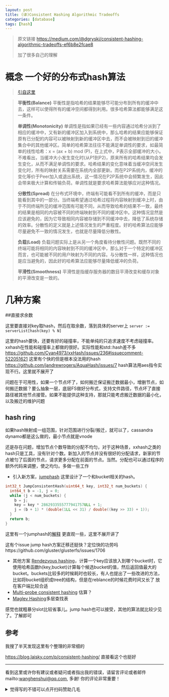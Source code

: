```yaml
---
layout: post
title: (译)Consistent Hashing Algorithmic Tradeoffs
categories: [database]
tags: [hash]
---
```


> 原文链接 https://medium.com/@dgryski/consistent-hashing-algorithmic-tradeoffs-ef6b8e2fcae8
>
> 加了很多自己的理解

<!-- more -->
# 概念 一个好的分布式hash算法

>  [引自这里](https://gardiant.github.io/2019/03/14/%E4%B8%80%E8%87%B4%E6%80%A7hash%E4%B8%8E%E8%B4%9F%E8%BD%BD%E5%9D%87%E8%A1%A1/)

> **平衡性(Balance)**
> 平衡性是指哈希的结果能够尽可能分布到所有的缓冲中去，这样可以使得所有的缓冲空间都得到利用。很多哈希算法都能够满足这一条件。
>
> **单调性(Monotonicity)**
> 单调性是指如果已经有一些内容通过哈希分派到了相应的缓冲中，又有新的缓冲区加入到系统中，那么哈希的结果应能够保证原有已分配的内容可以被映射到新的缓冲区中去，而不会被映射到旧的缓冲集合中的其他缓冲区。简单的哈希算法往往不能满足单调性的要求，如最简单的线性哈希：x = (ax + b) mod  (P)，在上式中，P表示全部缓冲的大小。不难看出，当缓冲大小发生变化时(从P1到P2)，原来所有的哈希结果均会发生变化，从而不满足单调性的要求。哈希结果的变化意味着当缓冲空间发生变化时，所有的映射关系需要在系统内全部更新。而在P2P系统内，缓冲的变化等价于Peer加入或退出系统，这一情况在P2P系统中会频繁发生，因此会带来极大计算和传输负荷。单调性就是要求哈希算法能够应对这种情况。
>
> **分散性(Spread)**
> 在分布式环境中，终端有可能看不到所有的缓冲，而是只能看到其中的一部分。当终端希望通过哈希过程将内容映射到缓冲上时，由于不同终端所见的缓冲范围有可能不同，从而导致哈希的结果不一致，最终的结果是相同的内容被不同的终端映射到不同的缓冲区中。这种情况显然是应该避免的，因为它导致相同内容被存储到不同缓冲中去，降低了系统存储的效率。分散性的定义就是上述情况发生的严重程度。好的哈希算法应能够尽量避免不一致的情况发生，也就是尽量降低分散性。
>
> **负载(Load)**
> 负载问题实际上是从另一个角度看待分散性问题。既然不同的终端可能将相同的内容映射到不同的缓冲区中，那么对于一个特定的缓冲区而言，也可能被不同的用户映射为不同的内容。与分散性一样，这种情况也是应当避免的，因此好的哈希算法应能够尽量降低缓冲的负荷。
>
> **平滑性(Smoothness)**
> 平滑性是指缓存服务器的数目平滑改变和缓存对象的平滑改变是一致的。



# 几种方案

##直接求余数

这里要直接对key取hash，然后在取余数，落到具体的server上  `server := serverList[hash(key) % N]`

这里的hash要快，还要有好的碰撞率，不能单纯的只追求速度不考虑碰撞率。xxhash在性能和碰撞率上都做的很好。实际性能和std::hash差不多 https://github.com/Cyan4973/xxHash/issues/236#issuecomment-522051621 这里有个快的但是根本没法用的hash https://github.com/jandrewrogers/AquaHash/issues/7 hash算法用aes指令实现不行。这里就不展开了

 问题在于可用性，如果一个节点坏了，如何搬迁保证搬迁数据最小，增删节点，如何搬迁数据？要么抽象一层，底层FS做好分布式，支持文件路径，节点坏了直接路径被其他节点接管。如果不能提供这种支持，那就只能考虑搬迁数据的最小化，以及搬迁的维护问题



## hash ring

如果hash映射成一组范围，针对范围进行分裂/搬迁，就可以了，cassandra dynamo都是这么做的，最小节点就是vnode

还是存在问题，增加节点个数导致的分配不均匀，对于这种场景，xxhash之类的hash只是工具，没有针对个数。新加入的节点并没有很好的分配请求，新家的节点被匀了后面的节点，请求更多分配在前面的节点。当然。分配也可以通过程序的额外代码来调整，使之均匀。多做一些工作

- 引入新方案，[jumphash](https://arxiv.org/abs/1406.2294) 这里设计了一个和bucket相关的hash。

```c++
int32_t JumpConsistentHash(uint64_t key, int32_t num_buckets) {
  int64_t b = -1, j = 0;
  while (j < num_buckets) {
    b = j;
    key = key * 2862933555777941757ULL + 1;
    j = (b + 1) * (double(1LL << 31) / double((key >> 33) + 1));
  }
  return b;
}
```

这里有一个jumphash的[解释](https://zhuanlan.zhihu.com/p/104124045) 更直观一些，这里不展开讲了

这有个issue jump hash方案迁移还挺快？定位快的功劳吗https://github.com/gluster/glusterfs/issues/1706

- 其他方案 [Rendezvous hashing](https://colobu.com/2016/03/22/jump-consistent-hash/)，计算一个key应该放入到哪个bucket时，它使用哈希函数h(key,bucket)计算每个候选bucket的值，然后返回值最大的bucket。buckets比较多的时候耗时也较长，有人也提出了一些改进的方法，比如将bucket组织成tree的结构，但是在reblance的时候花费时间又长了 放在客户端比较合适
- [Multi-probe consistent hashing](https://arxiv.org/pdf/1505.00062.pdf) 估算？
- [Maglev Hashing](https://static.googleusercontent.com/media/research.google.com/zh-CN//pubs/archive/44824.pdf)多层查找表

感觉也就粗暴分slot比较省事儿。jump hash也可以接受，其他的算法就比较少见了。了解即可



## 参考

我搜了半天发现这里有个整理的非常细的

https://blog.laisky.com/p/consistent-hashing/ 直接看这个也挺好


---

看到这里或许你有建议或者疑问或者指出我的错误，请留言评论或者邮件mailto:wanghenshui@qq.com, 多谢!  你的评论非常重要！

<details>
<summary>觉得写的不错可以点开扫码赞助几毛</summary>
<img src="https://wanghenshui.github.io/assets/wepay.png" alt="微信转账">
</details>
